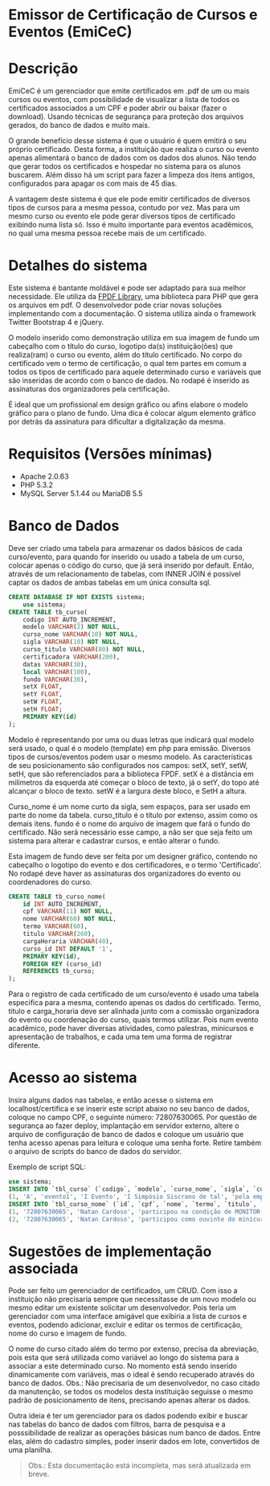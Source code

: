 # Emissor de Certificação de Cursos e Eventos (EmiCeC)

# Descrição
EmiCeC é um gerenciador que emite certificados em .pdf de um ou mais cursos ou eventos, com possibilidade de visualizar a lista de todos os certificados associados a um CPF e poder abrir ou baixar (fazer o download). Usando técnicas de segurança para proteção dos arquivos gerados, do banco de dados e muito mais. 

O grande benefício desse sistema é que o usuário é quem emitirá o seu próprio certificado. Desta forma, a instituição que realiza o curso ou evento apenas alimentará o banco de dados com os dados dos alunos. Não tendo que gerar todos os certificados e hospedar no sistema para os alunos buscarem. Além disso há um script para fazer a limpeza dos itens antigos, configurados para apagar os com mais de 45 dias.

A vantagem deste sistema é que ele pode emitir certificados de diversos tipos de cursos para a mesma pessoa, contudo por vez. Mas para um mesmo curso ou evento ele pode gerar diversos tipos de certificado exibindo numa lista só. Isso é muito importante para eventos acadêmicos, no qual uma mesma pessoa recebe mais de um certificado.

# Detalhes do sistema
Este sistema é bantante moldável e pode ser adaptado para sua melhor necessidade. Ele utiliza da [FPDF Library](http://www.fpdf.org/), uma biblioteca para PHP que gera os arquivos em pdf. O desenvolvedor pode criar novas soluções implementando com a documentação. O sistema utiliza ainda o framework Twitter Bootstrap 4 e jQuery.

O modelo inserido como demonstração utiliza em sua imagem de fundo um cabeçalho com o título do curso, logotipo da(s) instituição(ões) que realiza(ram) o curso ou evento, além do título certificado. No corpo do certificado vem o termo de certificação, o qual tem partes em comum a todos os tipos de certificado para aquele determinado curso e variáveis que são inseridas de acordo com o banco de dados. No rodapé é inserido as assinaturas dos organizadores pela certificação. 

É ideal que um profissional em design gráfico ou afins elabore o modelo gráfico para o plano de fundo. Uma dica é colocar algum elemento gráfico por detrás da assinatura para dificultar a digitalização da mesma.

# Requisitos (Versões mínimas)
* Apache 2.0.63 
* PHP 5.3.2
* MySQL Server 5.1.44 ou MariaDB 5.5

# Banco de Dados
Deve ser criado uma tabela para armazenar os dados básicos de cada curso/evento, para quando for inserido ou usado a tabela de um curso, colocar apenas o código do curso, que já será inserido por default. Então, através de um relacionamento de tabelas, com INNER JOIN é possível captar os dados de ambas tabelas em um única consulta sql.
```sql
CREATE DATABASE IF NOT EXISTS sistema;
    use sistema;
CREATE TABLE tb_curso(
	codigo INT AUTO_INCREMENT,
	modelo VARCHAR(2) NOT NULL,
	curso_nome VARCHAR(10) NOT NULL,
	sigla VARCHAR(10) NOT NULL,
	curso_titulo VARCHAR(80) NOT NULL,
	certificadora VARCHAR(200),
	datas VARCHAR(30),
	local VARCHAR(100),
	fundo VARCHAR(30),
	setX FLOAT,
	setY FLOAT,
	setW FLOAT,
	setH FLOAT;
	PRIMARY KEY(id)
);
```
Modelo é representando por uma ou duas letras que indicará qual modelo será usado, o qual é o modelo (template) em php para emissão. Diversos tipos de cursos/eventos podem usar o mesmo modelo. As características de seu posicionamento são configurados nos campos: setX, setY, setW, setH, que são referenciados para a biblioteca FPDF. setX é a distância em milímetros da esquerda até começar o bloco de texto, já o setY, do topo até alcançar o bloco de texto. setW é a largura deste bloco, e SetH a altura.

Curso_nome é um nome curto da sigla, sem espaços, para ser usado em parte do nome da tabela. curso_titulo é o título por extenso, assim como os demais itens. fundo é o nome do arquivo de imagem que fará o fundo do certificado. Não será necessário esse campo, a não ser que seja feito um sistema para alterar e cadastrar cursos, e então alterar o fundo.

Esta imagem de fundo deve ser feita por um designer gráfico, contendo no cabeçalho o logotipo do evento e dos certificadores, e o termo 'Certificado'. No rodapé deve haver as assinaturas dos organizadores do evento ou coordenadores do curso.

```sql
CREATE TABLE tb_curso_nome(
    id INT AUTO_INCREMENT,
    cpf VARCHAR(11) NOT NULL,
    nome VARCHAR(60) NOT NULL,
    termo VARCHAR(60),
    titulo VARCHAR(260),
    cargaHoraria VARCHAR(40),
    curso_id INT DEFAULT '1',
    PRIMARY KEY(id),
    FOREIGN KEY (curso_id)
    REFERENCES tb_curso;
);
```
Para o registro de cada certificado de um curso/evento é usado uma tabela especifica para a mesma, contendo apenas os dados do certificado. Termo, titulo e carga_horaria deve ser alinhada junto com a comissão organizadora do evento ou coordenação do curso, quais termos utilizar. Pois num evento acadêmico, pode haver diversas atividades, como palestras, minicursos e apresentação de trabalhos, e cada uma tem uma forma de registrar diferente.

# Acesso ao sistema
Insira alguns dados nas tabelas, e então acesse o sistema em localhost/certifica e se inserir este script abaixo no seu banco de dados, coloque no campo CPF, o seguinte número: 72807630065. Por questão de segurança ao fazer deploy, implantação em servidor externo, altere o arquivo de configuração de banco de dados e coloque um usuário que tenha acesso apenas para leitura e coloque uma senha forte. Retire também o arquivo de scripts do banco de dados do servidor.

Exemplo de script SQL:
```sql
use sistema;
INSERT INTO `tbl_curso` (`codigo`, `modelo`, `curso_nome`, `sigla`, `curso_titulo`, `certificadora`, `datas`, `local`, `fundo`, `setX`, `setY`, `setW`, `setH`) VALUES
(1, 'A', 'evento1', 'I Evento', 'I Simpósio Siscrano de tal', 'pela empresa fulana de tal e pela instituição fulana', 'XX a XX de junho de 2018', 'Nome do Local', 'evento1.jpg', 22, 85, 252.5, 8);
INSERT INTO `tbl_curso_nome` (`id`, `cpf`, `nome`, `termo`, `titulo`, `cargaHoraria`, `curso_id`) VALUES
(1, '72807630065', 'Natan Cardoso', 'participou na condição de MONITOR(A)', '', 'com carga horária de 40 horas', 1),
(2, '72807630065', 'Natan Cardoso', 'participou como ouvinte do minicurso:', 'Criando um emissor de certificados', 'com carga horária de 6 horas', 1);
```

# Sugestões de implementação associada
Pode ser feito um gerenciador de certificados, um CRUD. Com isso a instituição não precisaria sempre que necessitasse de um novo modelo ou mesmo editar um existente solicitar um desenvolvedor. Pois teria um gerenciador com uma interface amigável que exibiria a lista de cursos e eventos, podendo adicionar, excluir e editar os termos de certificação, nome do curso e imagem de fundo. 

O nome do curso citado além do termo por extenso, precisa da abreviação, pois esta que será utilizada como variável ao longo do sistema para a associar a este determinado curso. No momento está sendo inserido dinamicamente com variáveis, mas o ideal é sendo recuperado através do banco de dados. Obs.: Não precisaria de um desenvolvedor, no caso citado da manutenção, se todos os modelos desta instituição seguisse o mesmo padrão de posicionamento de itens, precisando apenas alterar os dados. 

Outra ideia é ter um gerenciador para os dados podendo exibir e buscar nas tabelas do banco de dados com filtros, barra de pesquisa e a posssibilidade de realizar as operações básicas num banco de dados. Entre elas, além do cadastro simples, poder inserir dados em lote, convertidos de uma planilha.

> Obs.: Esta documentação está incompleta, mas será atualizada em breve.